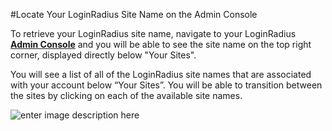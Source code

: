 #Locate Your LoginRadius Site Name on the Admin Console

To retrieve your LoginRadius site name, navigate to your LoginRadius [**Admin Console**](https://adminconsole.loginradius.com/) and you will be able to see the site name on the top right corner, displayed directly below "Your Sites".

You will see a list of all of the LoginRadius site names that are associated with your account below “Your Sites”. You will be able to transition between the sites by clicking on each of the available site names.

![enter image description here](https://apidocs.lrcontent.com/images/16_43866204131d335d13.80232289.png "enter image title here")
